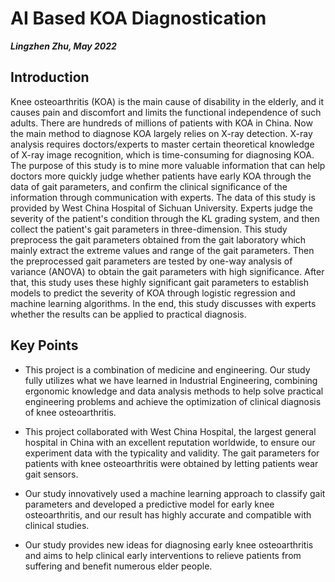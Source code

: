 # AI Based KOA Diagnostication

***Lingzhen Zhu, May 2022***

## Introduction

Knee osteoarthritis (KOA) is the main cause of disability in the elderly, and it causes pain and discomfort and limits the functional independence of such adults. There are hundreds of millions of patients with KOA in China. Now the main method to diagnose KOA largely relies on X-ray detection. X-ray analysis requires doctors/experts to master certain theoretical knowledge of X-ray image recognition, which is time-consuming for diagnosing KOA. The purpose of this study is to mine more valuable information that can help doctors more quickly judge whether patients have early KOA through the data of gait parameters, and confirm the clinical significance of the information through communication with experts. The data of this study is provided by West China Hospital of Sichuan University. Experts judge the severity of the patient's condition through the KL grading system, and then collect the patient's gait parameters in three-dimension. This study preprocess the gait parameters obtained from the gait laboratory which mainly extract the extreme values and range of the gait parameters. Then the preprocessed gait parameters are tested by one-way analysis of variance (ANOVA) to obtain the gait parameters with high significance. After that, this study uses these highly significant gait parameters to establish models to predict the severity of KOA through logistic regression and machine learning algorithms. In the end, this study discusses with experts whether the results can be applied to practical diagnosis.

## Key Points
*	This project is a combination of medicine and engineering. Our study fully utilizes what we have learned in Industrial Engineering, combining ergonomic knowledge and data analysis methods to help solve practical engineering problems and achieve the optimization of clinical diagnosis of knee osteoarthritis.

*	This project collaborated with West China Hospital, the largest general hospital in China with an excellent reputation worldwide, to ensure our experiment data with the typicality and validity. The gait parameters for patients with knee osteoarthritis were obtained by letting patients wear gait sensors.

*	Our study innovatively used a machine learning approach to classify gait parameters and developed a predictive model for early knee osteoarthritis, and our result has highly accurate and compatible with clinical studies.

*	Our study provides new ideas for diagnosing early knee osteoarthritis and aims to help clinical early interventions to relieve patients from suffering and benefit numerous elder people.

    
